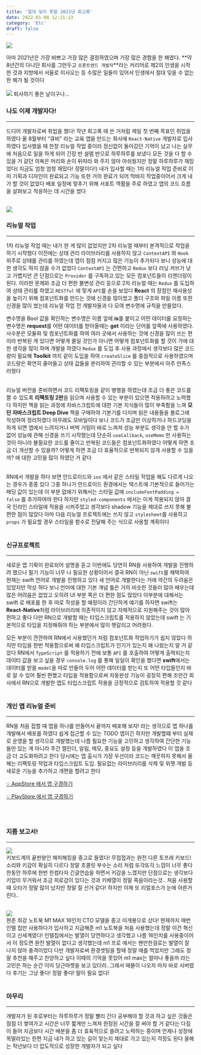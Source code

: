 ```yaml
---
title: '절대 잊지 못할 2021년 회고록'
date: 2022-01-08 12:21:13
category: 'Etc'
draft: false
---
```


![](./images/IMG_3744.png)

아마 2021년은 가장 바쁘고 가장 많은 결정하였으며 가장 많은 경함을 한 해였다. **약 8년간의 다니던 회사를 그만두고 `프론트엔드 개발자`**라는 커리어로 제2의 인생을 시작한 것과 지방에서 서울로 이사오는 등 수많은 일들이 있어서 인생에서 절대 잊을 수 없는 한 해가 될 것이다
<br><br>
![](./images/7043.png)
퇴사하기 좋은 날이구나...

### **나도 이제 개발자다!**

---

드디어 개발자로써 취업을 했다! 작년 회고록 때 쓴 거처럼 제일 첫 번째 목표인 취업을 하였다 올 8월부터 “큐비" 라는 교육 앱을 만드는 회사에 `React-Native` 개발자로 입사하였다 입사했을 때 한창 리뉴얼 작업 중이라 정신없이 돌아갔던 기억이 났고 나는 실무에 처음으로 일을 하게 되어 긴장 반 설렘 반으로 하루하루를 보냈다 모든 것을 다 할 수 있을 거 같던 의욕은 머리와 손이 뒤따라 와 주지 않아 아쉬웠지만 정말 하루하루가 재밌었다( 지금도 엄청 엄청 재밌다! 정말이다!)
내가 입사할 때는 1차 리뉴얼 작업 준비로 이미 기획과 디자인이 완료되고 기능 또한 거의 완료가 되어 막바지 작업중이어서 크게 내가 할 것이 없었다 배포 일정에 맞추기 위해 서포트 역활을 주로 하였고 앱의 코드 흐름을 살펴보고 적응하는 데 시간을 썼다
<br><br>

![](./images/72361.png)
<br>

### **리뉴얼 작업**

---

1차 리뉴얼 작업 때는 내가 한 게 많이 없었지만 2차 리뉴얼 때부터 본격적으로 작업을 하기 시작했다 이전에는 상태 관리 라이브러리를 사용하지 않고 `ContextAPI` 와 `Hook` 위주로 상태를 관리를 하였는데 앱이 점점 커지고 많은 기능이 추가되다 보니 성능에 대한 생각도 하지 않을 수가 없었다 `ContextAPI` 는 간편하고 `Redux` 보다 러닝 커브가 낮고 가볍지만 큰 단점으로는 `Provider` 를 구독하고 있는 모든 컴포넌트들이 리렌더링이 된다. 이러한 문제와 조금 더 편한 불변성 관리 등으로 2차 리뉴얼 때는 `Redux` 를 도입하여 상태 관리를 하였고 `RESTful` 에 맞게 `API`를 손을 보았다 **React** 의 장점인 재사용성을 높이기 위해 컴포넌트화를 만드는 것에 신경을 많이썼고 폴더 구조와 파일 이름 또한 신경을 많이 썼는데 리뉴얼 작업 전 개발자들과 다 모여 변수명에 규칙을 만들었다.

변수명을 Bool 값을 확인하는 변수명은 이름 앞에 **is**를 붙이고 어떤 데이터를 요청하는 변수명은 **request**를 어떤 데이터를 받아올때는 **get** 이라는 단어를 앞쪽에 사용하였다. 사수분은 모듈화 및 컴포넌트화를 하여 여러 곳에서 사용하는 것에 신경을 많이 쓰는 편이라 반복된 게 있다면 어떻게 줄일 것인가 아니면 어떻게 컴포넌트화를 할 것이 가에 대한 생각을 많이 하며 개발을 하였다 `Redux` 를 도입 후 사용 과정에서 생각보다 많은 코드량이 필요해 **Toolkit** 까지 같이 도입을 하여 `createSlice` 를 중점적으로 사용하였으며 코드량은 확연히 줄어들고 상태 값들을 분리하여 관리할 수 있는 부분에서 아주 만족스러웠다
<br><br>

리뉴얼 버전을 준비하면서 코드 리팩토링을 같이 병행을 하였는데 조금 더 좋은 코드를 짤 수 있도록 **리팩토링 2판**을 읽으며 사용할 수 있는 부분이 있으면 적용하려고 노력했다 하지만 책을 읽는 과정에 자바스크립트에 대한 기본 지식들이 많이 부족함을 느껴 **모던 자바스크립트 Deep Dive** 책을 구매하여 기본기를 다지며 읽은 내용들을 블로그에 작성하여 정리하였다 아무래도 모바일이다 보니 코드가 조금만 이상하거나 하드코딩을 하게 되면 앱에서 느려지거나 버벅 거림이 바로 느껴져 성능 부분도 생각을 안 할 수가 없어 성능에 관해 신경을 쓰기 시작했는데 단순히 `useCallback`, `useMemo` 만 사용하는 것이 아니라 불필요한 코드를 줄이고 반복된 코드들은 컴포넌트화하였다 어떻게 하면 조금 더 개선할 수 있을까? 어떻게 하면 조금 더 효율적으로 반복되지 않게 사용할 수 있을까? 에 대한 고민을 많이 하였던 거 같다
<br><br>

RN에서 개발을 하다 보면 안드로이드와 `ios` 에서 같은 스타일 작업을 해도 다르게 나오는 경우가 종종 있다 그중 하나가 안드로이드 환경에서는 텍스트에 기본적으로 들어가는 패딩 값이 있는데 이 부분 없애기 위해서는 스타일 값에 `includeFontPadding = false` 를 추가하여야 한다 하지만 `styled-components` 에서는 이게 적용되지 않아 결국 인라인 스타일에 적용을 시켜주었고 생각보다 shadow 기능을 제대로 쓰지 못해 불편한 점이 많았다 아마 다음 리뉴얼 프로젝트에는 쓰지 않고 `stylesheet`를 사용하고 `props` 가 필요할 경우 스타일을 함수로 전달해 주는 식으로 사용할 계획이다
<br><br>

### **신규프로젝트**

---

새로운 앱 기획이 완료되어 설명을 듣고 이번에도 당연히 RN을 사용하여 개발을 진행하려 했으나 필기 기능이 너무 나 필요한 상황이어서 결국 RN이 아닌 `swift`를 채택하여 현재는 swift 언어로 개발을 진행하고 있다 새 언어로 개발한다는 거에 약간의 두려움은 있었지만 막상 하다 보니 언어에 대한 기본 개념 틀은 거의 비슷한 것들이 많아 배우는데 많은 어려움은 없었고 오히려 UI 부분 쪽은 더 편한 점도 많았다 이부분에 대해서는 swift 로 배포를 한 후 따로 작성을 할 예정이라 간단하게 얘기를 하자면 swift는 **React-Native**처럼 라이브러리에 의존적이지 않고 자체적으로 지원해주는 것이 많아 편하고 좋다 다만 RN으로 개발할 때는 타입스크립트를 적용하지 않았는데 swift 는 기본적으로 타입을 지정해줘야 하는 부분에서 많이 햇갈리고 어려웠다.

모든 부분이 깐깐하여 RN에서 사용했던거 처럼 컴포넌트화 작업하기가 쉽지 않았다 하지만 타입을 한번 적용함으로써 왜 타입스크립트가 인기가 있는지 왜 나왔는지 알 거 같았다 RN에서 `TypeScript` 를 적용하기 전에 보통 `API` 를 호출하여 어떻게 출력되는지 데이터 값을 보고 싶을 경우 `console.log` 를 통해 일일이 확인을 했다면 **swift**에서는 데이터를 받을 `model`을 따로 만들어 두어 어떤 데이터를 받는지 또 어떤 타입들인지 바로 알 수 있어 훨씬 편했고 타입을 적용함으로써 자동완성 기능이 굉장히 편해 조만간 회사에서 RN으로 개발한 앱도 타입스크립트 적용을 긍정적으로 검토하여 적용할 것 같다
<br><br>

### **개인 앱 리뉴얼 준비**

---

RN을 처음 접할 때 앱을 하나를 만들어서 끝까지 배포해 보자! 라는 생각으로 앱 하나를 개발해서 배포를 하였다 쉽게 접근할 수 있는 TODO 앱이긴 하지만 개발할떄 부터 실제로 운영을 할 생각으로 개발했는데 나름 필요한 기능을 고민하고 생각하여 간단한 기능들만 있는 게 아니라 주간 캘린더, 알림, 메모, 중요도 설정 등을 개발하였다 이 앱을 조금 더 고도화하려고 한다 당시에는 앱 출시가 가장 우선이라 코드는 깨끗하지 못해서 올해는 리팩토링 작업과 타입스크립트 도입. 필요없는 라이브러리를 삭제 및 위젯 개발 등 새로운 기능을 추가하고 개편을 할려고 한다

[💡 AppStore 에서 앱 구경하기](https://apps.apple.com/kr/app/week/id1568287922)

[💡 PlayStore 에서 앱 구경하기](https://play.google.com/store/apps/details?id=com.week.todocalendar.app)

<br><br>

### **지름 보고서!**

---

![](./images/7669.png)
<br>
키보드계의 끝판왕인 해피해킹을 중고로 들였다! 무접접과는 완전 다른 토프레 키보드! 소리와 키감이 확실히 다르다 정말 초콜릿 부수는 소리 처럼 또각또각 느낌이 너무 좋다 한동안 하루에 한번 한컴타자 긴글연습을 하면서 키감을 느꼈지만 단점으로는 생각보다 키압이 무거워서 조금 피로감이 있다는 것과 키배열이 정말 죽음이라는것.. 처음 사용할때 오타가 정말 많이 났지만 정말 잘 산거 같다! 하지만 이제 또 리얼포스가 눈에 아른거린다..
<br><br>

![](./images/7862.png)
<br>
현존 최강 노트북 M1 MAX 16인치 CTO 모델을 중고 미개봉으로 샀다! 현재까지 매번 인텔 칩만 사용하다가 입사하고 지급해준 m1 노트북을 처음 사용했는데 정말 이건 혁신이고 신세계였다! 인텔칩에서는 발열이 당연하다고 생각했고 나름 16인치를 사용중이어서 이 정도면 완전 발열이 없다고 생각했는데 m1 프로 에서는 왠만한걸로는 발열이 잘 나지 않아 충격이었다 다만 개발자로써 환경셋팅을 할때 정말 애를 먹었지만 그래도 정말 추천을 해주고 찬양하고 싶다 이때의 기억을 못있어 m1 max는 얼마나 좋을까 라는 고민은 하는 순간 이미 당근마켓을 보고 있더라..그래서 매물이 나오자 마자 바로 사버렸다 후기는 그냥 좋다! 정말 좋다! 말이 필요 없다!
<br><br>

### **마무리**

---

개발자가 된 후로부터는 하루하루가 정말 빨리 간다 공부해야 할 것과 하고 싶은 것들은 점점 더 쌓여가고 시간은 너무 짧게만 느껴져 한정된 시간을 잘 써야 할 거 같다는 다짐이 들어 지금보다 시간 배분을 좀 더 효육적으로 쓸려고 노력하는 중이며 언제나 성장에 목말라있는 한편 지금 내가 하고 있는 길이 맞는지 제대로 가고 있는지 걱정도 된다 올해는 작년보다 더 압도적으로 성장한 개발자가 되고 싶다

<br>
<br>
